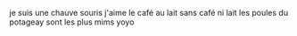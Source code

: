 je suis une chauve souris 
j'aime le café au lait sans café ni lait
les poules du potageay sont les plus mims
yoyo